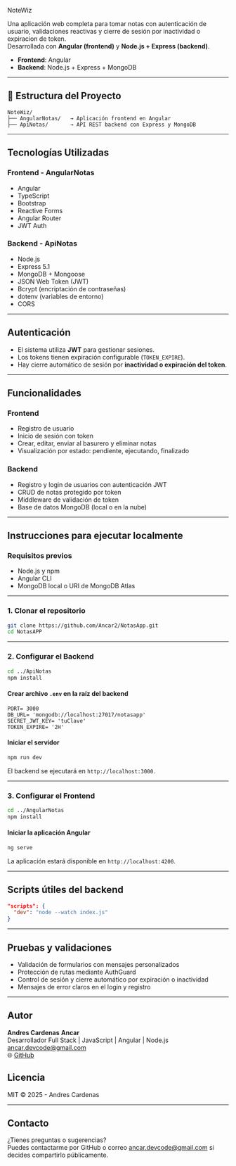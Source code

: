 NoteWiz

Una aplicación web completa para tomar notas con autenticación de usuario, validaciones reactivas y cierre de sesión por inactividad o expiracion de token.  
Desarrollada con **Angular (frontend)** y **Node.js + Express (backend)**.


- **Frontend**: Angular
- **Backend**: Node.js + Express + MongoDB

---

## 📁 Estructura del Proyecto

```
NoteWiz/
├── AngularNotas/   → Aplicación frontend en Angular
├── ApiNotas/       → API REST backend con Express y MongoDB
```

---

## Tecnologías Utilizadas

### Frontend - AngularNotas

- Angular
- TypeScript
- Bootstrap
- Reactive Forms
- Angular Router
- JWT Auth

### Backend - ApiNotas

- Node.js
- Express 5.1
- MongoDB + Mongoose
- JSON Web Token (JWT)
- Bcrypt (encriptación de contraseñas)
- dotenv (variables de entorno)
- CORS

---

## Autenticación

- El sistema utiliza **JWT** para gestionar sesiones.
- Los tokens tienen expiración configurable (`TOKEN_EXPIRE`).
- Hay cierre automático de sesión por **inactividad o expiración del token**.

---

##  Funcionalidades

### Frontend

- Registro de usuario
- Inicio de sesión con token
- Crear, editar, enviar al basurero y eliminar notas
- Visualización por estado: pendiente, ejecutando, finalizado

### Backend

- Registro y login de usuarios con autenticación JWT
- CRUD de notas protegido por token
- Middleware de validación de token
- Base de datos MongoDB (local o en la nube)

---

## Instrucciones para ejecutar localmente

###  Requisitos previos

- Node.js y npm
- Angular CLI
- MongoDB local o URI de MongoDB Atlas

---

### 1. Clonar el repositorio

```bash
git clone https://github.com/Ancar2/NotasApp.git
cd NotasAPP
```

---

### 2. Configurar el Backend

```bash
cd ../ApiNotas
npm install
```

#### Crear archivo `.env` en la raíz del backend

```.env
PORT= 3000
DB_URL= 'mongodb://localhost:27017/notasapp'
SECRET_JWT_KEY= 'tuClave'
TOKEN_EXPIRE= '2H'
```

#### Iniciar el servidor

```bash
npm run dev
```

El backend se ejecutará en `http://localhost:3000`.

---

### 3. Configurar el Frontend

```bash
cd ../AngularNotas
npm install
```

#### Iniciar la aplicación Angular

```bash
ng serve
```

La aplicación estará disponible en `http://localhost:4200`.

---

## Scripts útiles del backend

```json
"scripts": {
  "dev": "node --watch index.js"
}
```

---

##  Pruebas y validaciones

- Validación de formularios con mensajes personalizados
- Protección de rutas mediante AuthGuard
- Control de sesión y cierre automático por expiración o inactividad
- Mensajes de error claros en el login y registro

---

## Autor

**Andres Cardenas**
**Ancar**   
Desarrollador Full Stack | JavaScript | Angular | Node.js  
ancar.devcode@gmail.com  
🌐 [GitHub](https://github.com/Ancar2)


##  Licencia

MIT © 2025 - Andres Cardenas

---

## Contacto

¿Tienes preguntas o sugerencias?  
Puedes contactarme por GitHub o correo ancar.devcode@gmail.com si decides compartirlo públicamente.
